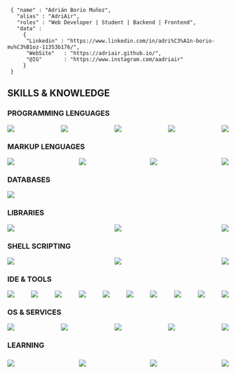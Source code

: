 ```shell
 { "name" : "Adrián Borio Muñoz",
   "alias" : "AdriAir",
   "roles" : "Web Developer | Student | Backend | Frontend",
   "data" : 
     { 
      "Linkedin" : "https://www.linkedin.com/in/adri%C3%A1n-borio-mu%C3%B1oz-11353b176/", 
      "WebSite"   : "https://adriair.github.io/",
      "@IG"       : "https://www.instagram.com/aadriair"
     }
 }
``` 

<!-- <center> -->
<div>
  <h2><b>SKILLS & KNOWLEDGE</b></h2>
  <h3><b>PROGRAMMING LENGUAGES</b></h3>
  <p style="display: flex;
  flex-wrap: wrap; justify-content: space-between; gap: 5px;">
    <img src="https://img.shields.io/badge/JavaScript-F7DF1E?style=for-the-badge&logo=javascript&logoColor=black">
    <img src="https://img.shields.io/badge/TypeScript-3178C6?style=for-the-badge&logo=typescript&logoColor=white">
    <img src="https://img.shields.io/badge/Python3-3776AB?style=for-the-badge&logo=python&logoColor=white">
    <img src="https://img.shields.io/badge/C Lenguage-3776AB?style=for-the-badge&logo=c&logoColor=white">
    <img src="https://img.shields.io/badge/Java-DA291C?style=for-the-badge&logo=openjdk&logoColor=white">
  </p>
  <h3><b>MARKUP LENGUAGES</b></h3>
  <p style="display: flex;
  flex-wrap: wrap; justify-content: space-between; gap: 5px;">
    <img src="https://img.shields.io/badge/HTML5-E34F26?style=for-the-badge&logo=html5&logoColor=white">
    <img src="https://img.shields.io/badge/CSS3-1572B6?style=for-the-badge&logo=css3&logoColor=white">
    <img src="https://img.shields.io/badge/XML | XSD | DTD-005A9C?style=for-the-badge&logo=w3c&logoColor=white">
    <img src="https://img.shields.io/badge/SVG-FFB13B?style=for-the-badge&logo=SVG&logoColor=black">
  </p>
  <h3><b>DATABASES</b></h3>
  <p style="display: flex;
  flex-wrap: wrap; justify-content: space-between; gap: 5px;">
    <img src="https://img.shields.io/badge/MySQL-4479A1?style=for-the-badge&logo=mysql&logoColor=white">
  </p>
  <h3><b>LIBRARIES</b></h3>
  <p style="display: flex;
  flex-wrap: wrap; justify-content: space-between; gap: 5px;">
    <img src="https://img.shields.io/badge/Bootstrap 5-7952B3?style=for-the-badge&logo=bootstrap&logoColor=white">
    <img src="https://img.shields.io/badge/TailWind CSS-06B6D4?style=for-the-badge&logo=tailwind css&logoColor=white">
    <img src="https://img.shields.io/badge/PyGame-3776AB?style=for-the-badge&logo=python&logoColor=white">
  </p>
  <!-- <h3><b>FRAMEWORKS</b></h3>
  <p style="display: flex;
  flex-wrap: wrap; justify-content: space-between; gap: 5px;"> -->
  <!-- </p> -->
  <h3><b>SHELL SCRIPTING</b></h3>
  <p style="display: flex;
  flex-wrap: wrap; justify-content: space-between; gap: 5px;">
    <img src="https://img.shields.io/badge/GNU Bash-4EAA25?style=for-the-badge&logo=gnu bash&logoColor=white">
    <img src="https://img.shields.io/badge/Windows Batch-4D4D4D?style=for-the-badge&logo=windows terminal&logoColor=white">
    <img src="https://img.shields.io/badge/Powershell-5391FE?style=for-the-badge&logo=powershell&logoColor=white">
  </p>
  <h3><b>IDE & TOOLS</b></h3>
  <p style="display: flex;
  flex-wrap: wrap; justify-content: space-between; gap: 5px;">
    <img src="https://img.shields.io/badge/VS Code-007ACC?style=for-the-badge&logo=visual studio code&logoColor=white">
    <img src="https://img.shields.io/badge/Apache NetBeans-1B6AC6?style=for-the-badge&logo=apache netbeans ide&logoColor=white">
    <img src="https://img.shields.io/badge/Git-F05032?style=for-the-badge&logo=git&logoColor=white">
    <img src="https://img.shields.io/badge/GitHub-181717?style=for-the-badge&logo=github&logoColor=white">
    <img src="https://img.shields.io/badge/Microsoft Office-D83B01?style=for-the-badge&logo=microsoft office&logoColor=white">
    <img src="https://img.shields.io/badge/LibreOffice-18A303?style=for-the-badge&logo=libreoffice&logoColor=white">
    <img src="https://img.shields.io/badge/Google WorkSpace-4285F4?style=for-the-badge&logo=google drive&logoColor=white">
    <img src="https://img.shields.io/badge/XAMPP-FB7A24?style=for-the-badge&logo=xampp&logoColor=white">
    <img src="https://img.shields.io/badge/Packet Tracer-1BA0D7?style=for-the-badge&logo=cisco&logoColor=white">
    <img src="https://img.shields.io/badge/Wireshark-1679A7?style=for-the-badge&logo=wireshark&logoColor=white">
  </p>
  <h3><b>OS & SERVICES</b></h3>
  <p style="display: flex;
  flex-wrap: wrap; justify-content: space-between; gap: 5px;">
    <img src="https://img.shields.io/badge/Linux-FCC624?style=for-the-badge&logo=linux&logoColor=black">
    <img src="https://img.shields.io/badge/Windows-0078D4?style=for-the-badge&logo=windows 11&logoColor=white">
    <img src="https://img.shields.io/badge/Ubuntu Server-E95420?style=for-the-badge&logo=ubuntu&logoColor=white">
    <img src="https://img.shields.io/badge/Windows Server-0078D6?style=for-the-badge&logo=windows&logoColor=white">
    <img src="https://img.shields.io/badge/VirtualBox-183A61?style=for-the-badge&logo=virtualbox&logoColor=white">
  </p>
  <h3><b>LEARNING</b><h3>
  <p style="display: flex;
  flex-wrap: wrap; justify-content: space-between; gap: 5px;">
    <img src="https://img.shields.io/badge/Android Studio-3DDC84?style=for-the-badge&logo=android studio&logoColor=white">
    <img src="https://img.shields.io/badge/Unity-FFFFFF?style=for-the-badge&logo=unity&logoColor=black">
    <img src="https://img.shields.io/badge/Angular-DD0031?style=for-the-badge&logo=angular&logoColor=white">
    <img src="https://img.shields.io/badge/Docker-2496ED?style=for-the-badge&logo=docker&logoColor=white">
  </p>
</div>
<!-- </center> -->
